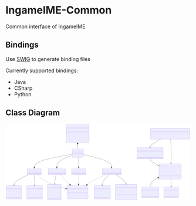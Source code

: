 # IngameIME-Common

Common interface of IngameIME

## Bindings
Use [SWIG](https://github.com/swig/swig) to generate binding files

Currently supported bindings:
- Java
- CSharp
- Python
## Class Diagram
![Class Diagram](docs/ClassDiagram.svg)
